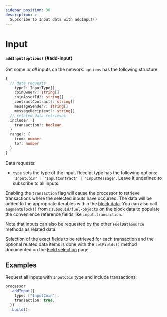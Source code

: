 ```yaml
---
sidebar_position: 30
description: >-
  Subscribe to Input data with addInput()
---
```


# Input

#### `addInput(options)` {#add-input}

Get some _or all_ inputs on the network. `options` has the following structure:

```typescript
{
  // data requests
    type?: InputType[]
    coinOwner?: string[]
    coinAssetId?: string[]
    contractContract?: string[]
    messageSender?: string[]
    messageRecipient?: string[]
  // related data retrieval
  include?: {
    transaction?: boolean
  }
  range?: {
    from: number
    to?: number
  }
}
```

Data requests:

- `type` sets the type of the input. Receipt type has the following options: `'InputCoin' | 'InputContract' | 'InputMessage'`. Leave it undefined to subscribe to all inputs.

Enabling the `transaction` flag will cause the processor to retrieve transactions where the selected inputs have occurred. The data will be added to the appropriate iterables within the [block data](/fuel-indexing/fuel-datasource/context-interfaces). You can also call `augmentBlock()` from `@subsquid/fuel-objects` on the block data to populate the convenience reference fields like `input.transaction`.

Note that inputs can also be requested by the other `FuelDataSource` methods as related data.

Selection of the exact fields to be retrieved for each transaction and the optional related data items is done with the `setFields()` method documented on the [Field selection](../field-selection) page.

## Examples

Request all inputs with `InputCoin` type and include transactions:

```ts
processor
  .addInput({
    type: ["InputCoin"],
    transaction: true,
  })
  .build();
```
